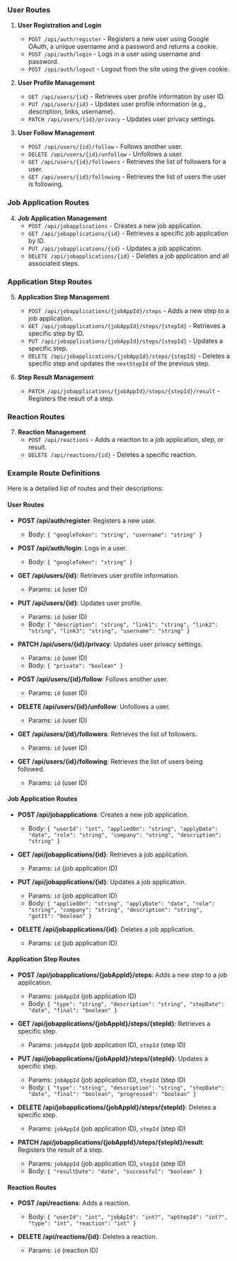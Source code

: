 ### User Routes
1. **User Registration and Login**
   - `POST /api/auth/register` - Registers a new user using Google OAuth, a unique username and a password and returns a cookie.
   - `POST /api/auth/login` - Logs in a user using username and password.
   - `POST /api/auth/logout` - Logout from the site using the given cookie.

2. **User Profile Management**
   - `GET /api/users/{id}` - Retrieves user profile information by user ID.
   - `PUT /api/users/{id}` - Updates user profile information (e.g., description, links, username).
   - `PATCH /api/users/{id}/privacy` - Updates user privacy settings.

3. **User Follow Management**
   - `POST /api/users/{id}/follow` - Follows another user.
   - `DELETE /api/users/{id}/unfollow` - Unfollows a user.
   - `GET /api/users/{id}/followers` - Retrieves the list of followers for a user.
   - `GET /api/users/{id}/following` - Retrieves the list of users the user is following.

### Job Application Routes
4. **Job Application Management**
   - `POST /api/jobapplications` - Creates a new job application.
   - `GET /api/jobapplications/{id}` - Retrieves a specific job application by ID.
   - `PUT /api/jobapplications/{id}` - Updates a job application.
   - `DELETE /api/jobapplications/{id}` - Deletes a job application and all associated steps.

### Application Step Routes
5. **Application Step Management**
   - `POST /api/jobapplications/{jobAppId}/steps` - Adds a new step to a job application.
   - `GET /api/jobapplications/{jobAppId}/steps/{stepId}` - Retrieves a specific step by ID.
   - `PUT /api/jobapplications/{jobAppId}/steps/{stepId}` - Updates a specific step.
   - `DELETE /api/jobapplications/{jobAppId}/steps/{stepId}` - Deletes a specific step and updates the `nextStepId` of the previous step.

6. **Step Result Management**
   - `PATCH /api/jobapplications/{jobAppId}/steps/{stepId}/result` - Registers the result of a step.

### Reaction Routes
7. **Reaction Management**
   - `POST /api/reactions` - Adds a reaction to a job application, step, or result.
   - `DELETE /api/reactions/{id}` - Deletes a specific reaction.

### Example Route Definitions

Here is a detailed list of routes and their descriptions:

#### User Routes
- **POST /api/auth/register**: Registers a new user.
  - Body: `{ "googleToken": "string", "username": "string" }`

- **POST /api/auth/login**: Logs in a user.
  - Body: `{ "googleToken": "string" }`

- **GET /api/users/{id}**: Retrieves user profile information.
  - Params: `id` (user ID)

- **PUT /api/users/{id}**: Updates user profile.
  - Params: `id` (user ID)
  - Body: `{ "description": "string", "link1": "string", "link2": "string", "link3": "string", "username": "string" }`

- **PATCH /api/users/{id}/privacy**: Updates user privacy settings.
  - Params: `id` (user ID)
  - Body: `{ "private": "boolean" }`

- **POST /api/users/{id}/follow**: Follows another user.
  - Params: `id` (user ID)

- **DELETE /api/users/{id}/unfollow**: Unfollows a user.
  - Params: `id` (user ID)

- **GET /api/users/{id}/followers**: Retrieves the list of followers.
  - Params: `id` (user ID)

- **GET /api/users/{id}/following**: Retrieves the list of users being followed.
  - Params: `id` (user ID)

#### Job Application Routes
- **POST /api/jobapplications**: Creates a new job application.
  - Body: `{ "userId": "int", "appliedOn": "string", "applyDate": "date", "role": "string", "company": "string", "description": "string" }`

- **GET /api/jobapplications/{id}**: Retrieves a job application.
  - Params: `id` (job application ID)

- **PUT /api/jobapplications/{id}**: Updates a job application.
  - Params: `id` (job application ID)
  - Body: `{ "appliedOn": "string", "applyDate": "date", "role": "string", "company": "string", "description": "string", "gotIt": "boolean" }`

- **DELETE /api/jobapplications/{id}**: Deletes a job application.
  - Params: `id` (job application ID)

#### Application Step Routes
- **POST /api/jobapplications/{jobAppId}/steps**: Adds a new step to a job application.
  - Params: `jobAppId` (job application ID)
  - Body: `{ "type": "string", "description": "string", "stepDate": "date", "final": "boolean" }`

- **GET /api/jobapplications/{jobAppId}/steps/{stepId}**: Retrieves a specific step.
  - Params: `jobAppId` (job application ID), `stepId` (step ID)

- **PUT /api/jobapplications/{jobAppId}/steps/{stepId}**: Updates a specific step.
  - Params: `jobAppId` (job application ID), `stepId` (step ID)
  - Body: `{ "type": "string", "description": "string", "stepDate": "date", "final": "boolean", "progressed": "boolean" }`

- **DELETE /api/jobapplications/{jobAppId}/steps/{stepId}**: Deletes a specific step.
  - Params: `jobAppId` (job application ID), `stepId` (step ID)

- **PATCH /api/jobapplications/{jobAppId}/steps/{stepId}/result**: Registers the result of a step.
  - Params: `jobAppId` (job application ID), `stepId` (step ID)
  - Body: `{ "resultDate": "date", "successful": "boolean" }`

#### Reaction Routes
- **POST /api/reactions**: Adds a reaction.
  - Body: `{ "userId": "int", "jobApId": "int?", "apStepId": "int?", "type": "int", "reaction": "int" }`

- **DELETE /api/reactions/{id}**: Deletes a reaction.
  - Params: `id` (reaction ID)